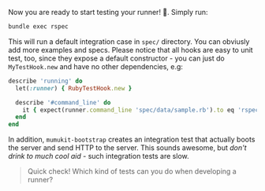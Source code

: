 Now you are ready to start testing your runner! :tada:. Simply run: 

```bash
bundle exec rspec
```

This will run a default integration case in `spec/` directory. You can obviusly add more examples and specs. Please notice that all hooks are easy to unit test, too, since they expose a default constructor - you can just do `MyTestHook.new` and have no other dependencies, e.g:

```ruby
describe 'running' do
  let(:runner) { RubyTestHook.new }

  describe '#command_line' do
    it { expect(runner.command_line 'spec/data/sample.rb').to eq 'rspec spec/data/sample.rb'  }
  end
end
```

In addition, `mumukit-bootstrap` creates an integration test that actually boots the server and send HTTP to the server. This sounds awesome, but _don't drink to much cool aid_ - such integration tests are slow. 

> Quick check! Which kind of tests can you do when developing a runner?
